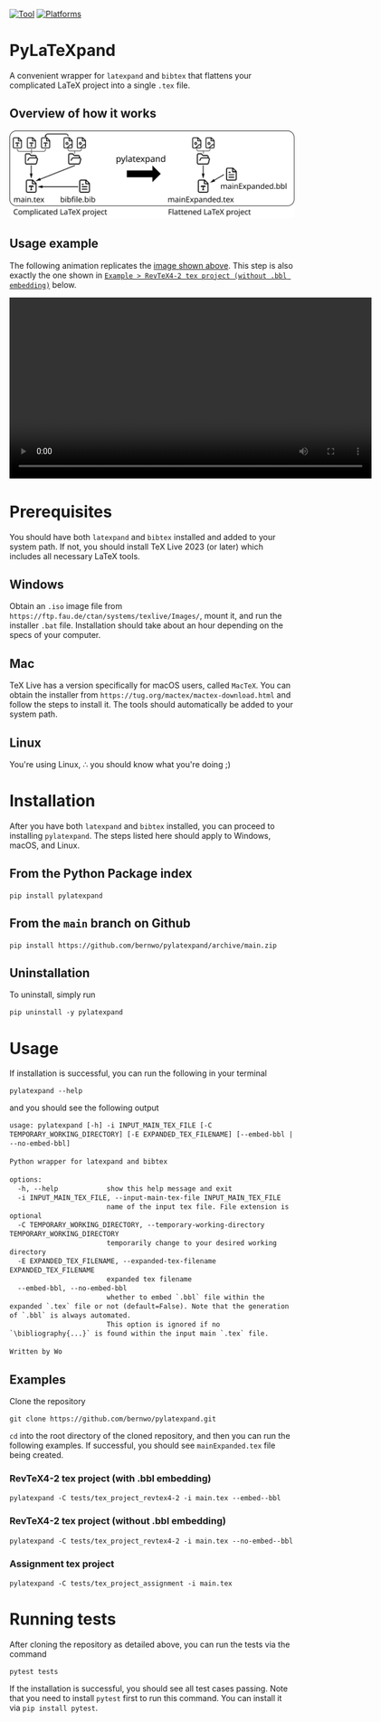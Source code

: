 [![Tool](https://img.shields.io/badge/Made%20with-Python-1C72C5?logo=python)](https://python.org)
[![Platforms](https://img.shields.io/badge/Platform-Windows/MacOS/Linux-crimson)](https://github.com/bernwo/pylatexpand)

# PyLaTeXpand

A convenient wrapper for `latexpand` and `bibtex` that flattens your complicated LaTeX project into a single `.tex` file.

## Overview of how it works

<p align="center">
  <img src="../assets/operating_principle.svg" />
</p>

## Usage example

The following animation replicates the [image shown above](#overview-of-how-it-works).
This step is also exactly the one shown in [`Example > RevTeX4-2 tex project (without .bbl embedding)`](#revtex4-2-tex-project-without-bbl-embedding) below.

<p align="center">
  <video width="640" height="320" src="https://github.com/bernwo/pylatexpand/assets/53580103/109bf8ab-d99b-4764-957b-f133f2e5796a"></video>
</p>

# Prerequisites

You should have both `latexpand` and `bibtex` installed and added to your system path. If not, you should install TeX Live 2023 (or later) which includes all necessary LaTeX tools.

## Windows

Obtain an `.iso` image file from `https://ftp.fau.de/ctan/systems/texlive/Images/`, mount it, and run the installer `.bat` file. Installation should take about an hour depending on the specs of your computer.

## Mac

TeX Live has a version specifically for macOS users, called `MacTeX`. You can obtain the installer from `https://tug.org/mactex/mactex-download.html` and follow the steps to install it. The tools should automatically be added to your system path.

## Linux

You're using Linux, ∴ you should know what you're doing ;)

# Installation

After you have both `latexpand` and `bibtex` installed, you can proceed to installing `pylatexpand`. The steps listed here should apply to Windows, macOS, and Linux.

## From the Python Package index

```shell
pip install pylatexpand
```

## From the `main` branch on Github

```shell
pip install https://github.com/bernwo/pylatexpand/archive/main.zip
```

## Uninstallation

To uninstall, simply run

```shell
pip uninstall -y pylatexpand
```

# Usage

If installation is successful, you can run the following in your terminal

```shell
pylatexpand --help
```

and you should see the following output

```pwsh
usage: pylatexpand [-h] -i INPUT_MAIN_TEX_FILE [-C TEMPORARY_WORKING_DIRECTORY] [-E EXPANDED_TEX_FILENAME] [--embed-bbl | --no-embed-bbl]

Python wrapper for latexpand and bibtex

options:
  -h, --help            show this help message and exit
  -i INPUT_MAIN_TEX_FILE, --input-main-tex-file INPUT_MAIN_TEX_FILE
                        name of the input tex file. File extension is optional
  -C TEMPORARY_WORKING_DIRECTORY, --temporary-working-directory TEMPORARY_WORKING_DIRECTORY
                        temporarily change to your desired working directory
  -E EXPANDED_TEX_FILENAME, --expanded-tex-filename EXPANDED_TEX_FILENAME
                        expanded tex filename
  --embed-bbl, --no-embed-bbl
                        whether to embed `.bbl` file within the expanded `.tex` file or not (default=False). Note that the generation of `.bbl` is always automated.
                        This option is ignored if no `\bibliography{...}` is found within the input main `.tex` file.

Written by Wo
```

## Examples

Clone the repository

```shell
git clone https://github.com/bernwo/pylatexpand.git
```

`cd` into the root directory of the cloned repository, and then you can run the following examples. If successful, you should see `mainExpanded.tex` file being created.

### RevTeX4-2 tex project (with .bbl embedding)

```shell
pylatexpand -C tests/tex_project_revtex4-2 -i main.tex --embed--bbl
```

### RevTeX4-2 tex project (without .bbl embedding)

```shell
pylatexpand -C tests/tex_project_revtex4-2 -i main.tex --no-embed--bbl
```

### Assignment tex project

```shell
pylatexpand -C tests/tex_project_assignment -i main.tex
```

# Running tests

After cloning the repository as detailed above, you can run the tests via the command

```shell
pytest tests
```

If the installation is successful, you should see all test cases passing. Note that you need to install `pytest` first to run this command. You can install it via `pip install pytest`.
